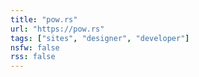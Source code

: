 ```yaml
---
title: "pow.rs"
url: "https://pow.rs"
tags: ["sites", "designer", "developer"]
nsfw: false
rss: false
---
```

